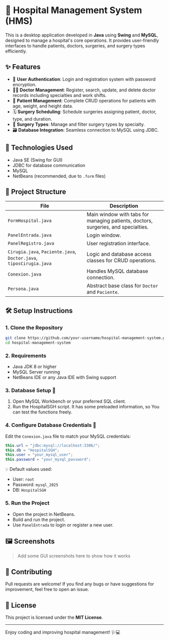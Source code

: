 # 🏥 Hospital Management System (HMS)

This is a desktop application developed in **Java** using **Swing** and **MySQL**, designed to manage a hospital's core operations. It provides user-friendly interfaces to handle patients, doctors, surgeries, and surgery types efficiently.

## ✨ Features

- 🔐 **User Authentication**: Login and registration system with password encryption.
- 👨‍⚕️ **Doctor Management**: Register, search, update, and delete doctor records including specialties and work shifts.
- 🧍 **Patient Management**: Complete CRUD operations for patients with age, weight, and height data.
- 🗓️ **Surgery Scheduling**: Schedule surgeries assigning patient, doctor, type, and duration.
- 🧪 **Surgery Types**: Manage and filter surgery types by specialty.
- 🗃️ **Database Integration**: Seamless connection to MySQL using JDBC.

## 🧰 Technologies Used

- Java SE (Swing for GUI)
- JDBC for database communication
- MySQL
- NetBeans (recommended, due to `.form` files)

## 📁 Project Structure

| File | Description |
|------|-------------|
| `FormHospital.java` | Main window with tabs for managing patients, doctors, surgeries, and specialties. |
| `PanelEntrada.java` | Login window. |
| `PanelRegistro.java` | User registration interface. |
| `Cirugia.java`, `Paciente.java`, `Doctor.java`, `tiposCirugia.java` | Logic and database access classes for CRUD operations. |
| `Conexion.java` | Handles MySQL database connection. |
| `Persona.java` | Abstract base class for `Doctor` and `Paciente`. |

## 🛠️ Setup Instructions

### 1. Clone the Repository
```bash
git clone https://github.com/your-username/hospital-management-system.git
cd hospital-management-system
```

### 2. Requirements
- Java JDK 8 or higher
- MySQL Server running
- NetBeans IDE or any Java IDE with Swing support

### 3. Database Setup 🧱

1. Open MySQL Workbench or your preferred SQL client.
2. Run the HospitalSGH script. It has some preloaded information, so You can test the functions freely. 
### 4. Configure Database Credentials 🔧

Edit the `Conexion.java` file to match your MySQL credentials:
```java
this.url = "jdbc:mysql://localhost:3306/";
this.db = "HospitalSGH";
this.user = "your_mysql_user";
this.password = "your_mysql_password";
```

💡 Default values used:
- User: `root`
- Password: `mysql_2025`
- DB: `HospitalSGH`

### 5. Run the Project
- Open the project in NetBeans.
- Build and run the project.
- Use `PanelEntrada` to login or register a new user.

## 🖼️ Screenshots

> Add some GUI screenshots here to show how it works

## 🤝 Contributing

Pull requests are welcome! If you find any bugs or have suggestions for improvement, feel free to open an issue.

## 📜 License

This project is licensed under the **MIT License**.

---

Enjoy coding and improving hospital management! 🩺💻
